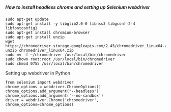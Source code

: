 
##### How to install headless chrome and setting up Selenium webdriver
```
sudo apt-get update
sudo apt-get install -y libglib2.0-0 libnss3 libgconf-2-4 libfontconfig1
sudo apt-get install chromium-browser
sudo apt-get install unzip
wget https://chromedriver.storage.googleapis.com/2.45/chromedriver_linux64.zip
unzip chromedriver_linux64.zip
sudo mv -f ~/chromedriver /usr/local/bin/chromedriver
sudo chown root:root /usr/local/bin/chromedriver
sudo chmod 0755 /usr/local/bin/chromedriver
```

Setting up webdriver in Python
```
from selenium import webdriver
chrome_options = webdriver.ChromeOptions()
chrome_options.add_argument("--headless")
chrome_options.add_argument('--no-sandbox')
driver = webdriver.Chrome('chromedriver', chrome_options=chrome_options)
```
